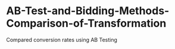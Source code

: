 # AB-Test-and-Bidding-Methods-Comparison-of-Transformation
Compared conversion rates using AB Testing
